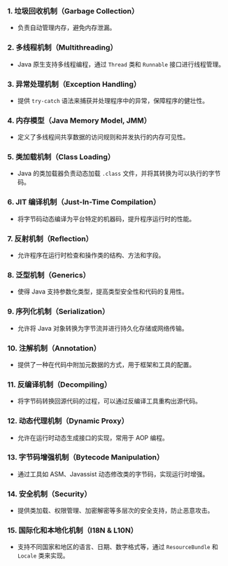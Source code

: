 ### 1. **垃圾回收机制（Garbage Collection）**

- 负责自动管理内存，避免内存泄漏。

### 2. **多线程机制（Multithreading）**

- Java 原生支持多线程编程，通过 `Thread` 类和 `Runnable` 接口进行线程管理。

### 3. **异常处理机制（Exception Handling）**

- 提供 `try-catch` 语法来捕获并处理程序中的异常，保障程序的健壮性。

### 4. **内存模型（Java Memory Model, JMM）**

- 定义了多线程间共享数据的访问规则和并发执行的内存可见性。

### 5. **类加载机制（Class Loading）**

- Java 的类加载器负责动态加载 `.class` 文件，并将其转换为可以执行的字节码。

### 6. **JIT 编译机制（Just-In-Time Compilation）**

- 将字节码动态编译为平台特定的机器码，提升程序运行时的性能。

### 7. **反射机制（Reflection）**

- 允许程序在运行时检查和操作类的结构、方法和字段。

### 8. **泛型机制（Generics）**

- 使得 Java 支持参数化类型，提高类型安全性和代码的复用性。

### 9. **序列化机制（Serialization）**

- 允许将 Java 对象转换为字节流并进行持久化存储或网络传输。

### 10. **注解机制（Annotation）**

- 提供了一种在代码中附加元数据的方式，用于框架和工具的配置。

### 11. **反编译机制（Decompiling）**

- 将字节码转换回源代码的过程，可以通过反编译工具重构出源代码。

### 12. **动态代理机制（Dynamic Proxy）**

- 允许在运行时动态生成接口的实现，常用于 AOP 编程。

### 13. **字节码增强机制（Bytecode Manipulation）**

- 通过工具如 ASM、Javassist 动态修改类的字节码，实现运行时增强。

### 14. **安全机制（Security）**

- 提供类加载、权限管理、加密解密等多层次的安全支持，防止恶意攻击。

### 15. **国际化和本地化机制（I18N & L10N）**

- 支持不同国家和地区的语言、日期、数字格式等，通过 `ResourceBundle` 和 `Locale` 类来实现。

# 